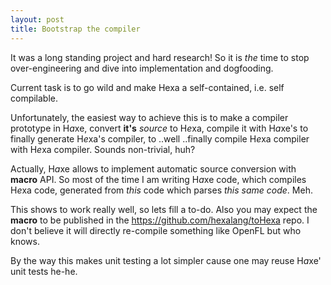 ```yaml
---
layout: post
title: Bootstrap the compiler
---
```


It was a long standing project and hard research! So it is *the* time to stop over-engineering and dive into implementation and dogfooding.

Current task is to go wild and make Hexa a self-contained, i.e. self compilable.

Unfortunately, the easiest way to achieve this is to make a compiler prototype in H*a*xe, convert **it's** *source* to H*e*xa, compile it with H*a*xe's to finally generate H*e*xa's compiler, to ..well ..finally compile H*e*xa compiler with H*e*xa compiler. Sounds non-trivial, huh?

Actually, H*a*xe allows to implement automatic source conversion with **macro** API. So most of the time I am writing H*a*xe code, which compiles H*e*xa code, generated from *this* code which parses *this same code*. Meh.

This shows to work really well, so lets fill a to-do. Also you may expect the **macro** to be published in the <https://github.com/hexalang/toHexa> repo. I don't believe it will directly re-compile something like OpenFL but who knows.

By the way this makes unit testing a lot simpler cause one may reuse H*a*xe' unit tests he-he.
